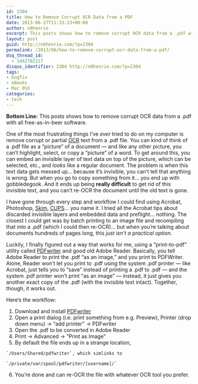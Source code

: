 ```yaml
---
id: 2304
title: How to Remove Corrupt OCR Data from a PDF
date: 2013-06-27T11:33:23+00:00
author: n8henrie
excerpt: This posts shows how to remove corrupt OCR data from a .pdf with all free-as-in-beer software.
layout: post
guid: http://n8henrie.com/?p=2304
permalink: /2013/06/how-to-remove-corrupt-ocr-data-from-a-pdf/
dsq_thread_id:
  - 1442782317
disqus_identifier: 2304 http://n8henrie.com/?p=2304
tags:
- bugfix
- eBooks
- Mac OSX
categories:
- tech
---
```

**Bottom Line:** This posts shows how to remove corrupt OCR data from a .pdf with all free-as-in-beer software.<!--more-->

One of the most frustrating things I’ve _ever_ tried to do on my computer is remove corrupt or partial <a target="_blank" href="http://en.wikipedia.org/wiki/Optical_character_recognition" title="Optical Character Recognition">OCR</a> text from a .pdf file. You can kind of think of a .pdf file as a “picture” of a document — and like any other picture, you can’t highlight, select, or copy a “picture” of a word. To get around this, you can embed an invisible layer of text data on top of the picture, which can be selected, etc., and _looks_ like a regular document. The problem is when this text data gets messed up… because it’s invisible, you can’t tell that anything is wrong. But when you go to copy something from it… you end up with gobbledegook. And it ends up being **really difficult** to get rid of this invisible text, and you can’t re-OCR the document until the old text is gone.

I have gone through every step and workflow I could find using Acrobat, Photoshop, <a target="_blank" href="http://skim-app.sourceforge.net/">Skim</a>, <a target="_blank" href="http://www.cups-pdf.de/download.shtml">CUPS</a>… you name it. I tried all the Acrobat tips about discarded invisible layers and embedded data and preflight… nothing. The closest I could get was by batch printing to an image file and recompiling that into a .pdf (which I could then re-OCR)… but when you’re talking about documents hundreds of pages long, this _just isn’t a practical option_.

Luckily, I finally figured out a way that works for me, using a “print-to-pdf” utility called <a target="_blank" href="http://sourceforge.net/projects/pdfwriterformac/">PDFwriter</a> and good old Adobe Reader. Basically, you tell Adobe Reader to print the .pdf “as an image,” and you print to PDFWriter. Alone, Reader won’t let you print to .pdf using the system .pdf printer — like Acrobat, just tells you to “save” instead of printing a .pdf to .pdf — and the system .pdf printer won’t print “as an image” — instead, it just gives you another exact copy of the .pdf (with the invisible text intact). Together, though, it works out.

Here’s the workflow:

  1. Download and install <a target="_blank" href="http://sourceforge.net/projects/pdfwriterformac/" title=".pdfwriter">PDFwriter</a>
  2. Open a print dialog (i.e. print something from e.g. Preview), Printer (drop down menu) -> “add printer” -> PDFwriter
  3. Open the .pdf to be converted in Adobe Reader
  4. Print -> Advanced -> “Print as Image”
  5. By default the file ends up in a strange location,

    `/Users/Shared/pdfwriter`, which simlinks to

    `/private/var/spool/pdfwriter/[username]/`
  6. You’re done and can re-OCR the file with whatever OCR tool you prefer.
